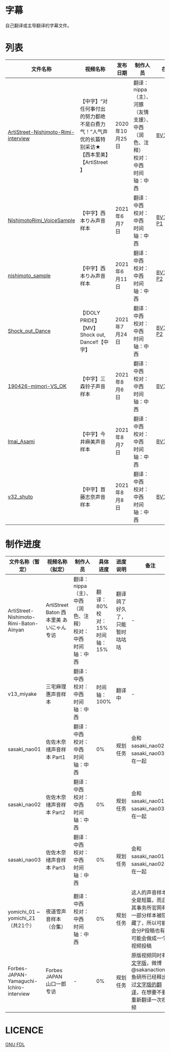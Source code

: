 # 字幕
自己翻译或主导翻译的字幕文件。

# 列表
| 文件名称 | 视频名称 | 发布日期 | 制作人员 | 在线观看链接 | 
| ---- | ---- | ---- | ---- | ---- |
| [ArtiStreet-Nishimoto-Rimi-interview](./Subs/ArtiStreet-Nishimoto-Rimi-interview.ass) | 【中字】“对任何事付出的努力都绝不是白费力气！”人气声优的长篇特别采访★【西本里美】【ArtiStreet】 | 2020年10月25日 | 翻译：nippa（主）、河豚（友情支援）、中西（润色、注释）<br>校对：中西<br>时间轴：中西 | [BV1ry4y1r7yF](https://www.bilibili.com/video/BV1ry4y1r7yF) |
| [NishimotoRimi_VoiceSample](./Subs/NishimotoRimi_VoiceSample.ass) | 【中字】西本りみ声音样本 | 2021年6月7日 | 翻译：中西<br>校对：中西<br>时间轴：中西 | [BV1M5411u7UB P1](https://www.bilibili.com/video/BV1M5411u7UB?p=1) |
| [nishimoto_sample](./Subs/nishimoto_sample.ass) | 【中字】西本りみ声音样本 | 2021年6月11日 | 翻译：中西<br>校对：中西<br>时间轴：中西 | [BV1M5411u7UB P2](https://www.bilibili.com/video/BV1M5411u7UB?p=2) |
| [Shock_out_Dance](./Subs/Shock_out_Dance.ass) | 【IDOLY PRIDE】【MV】Shock out, Dance!!【中字】 | 2021年7月24日 | 翻译：中西<br>校对：中西<br>时间轴：中西 | [BV1Wy4y1j7kH P2](https://www.bilibili.com/BV1Wy4y1j7kH?p=2)
| [190426-mimori-VS_OK](./Subs/190426-mimori-VS_OK.ass) | 【中字】三森铃子声音样本 | 2021年8月6日 | 翻译：中西<br>校对：中西<br>时间轴：中西 | [BV1XL411E7u7](https://www.bilibili.com/video/BV1XL411E7u7)
| [Imai_Asami](./Subs/Imai_Asami.ass) | 【中字】今井麻美声音样本 | 2021年8月7日 | 翻译：中西<br>校对：中西<br>时间轴：中西 | [BV1g44y127pz](https://www.bilibili.com/video/BV1g44y127pz/) |
| [v32_shuto](./Subs/v32_shuto.ass) | 【中字】首藤志奈声音样本 | 2021年8月8日 | 翻译：中西<br>校对：中西<br>时间轴：中西 | [BV1x3411z7Bh](https://www.bilibili.com/video/BV1x3411z7Bh/) |

# 制作进度
| 文件名称（暂定） | 视频名称（拟定）| 制作人员 | 具体进度 | 进度说明 | 备注 | 
| ---- | ---- | ---- | ---- | ---- | ---- |
| ArtiStreet-Nishimoto-Rimi-Baton-Ainyan | ArtiStreet Baton 西本里美 あいにゃん专访 | 翻译：nippa（主）、中西（润色、注释）<br>校对：中西<br>时间轴：中西 | 翻译：80%<br>校对：15%<br>时间轴：15% | 翻译鸽了好久了，只能暂时咕咕咕 | - |
| v13_miyake | 三宅麻理惠声音样本 | 翻译：中西<br>校对：中西<br>时间轴：中西 | 时间轴：100% | 翻译中 | - |
| sasaki_nao01 | 佐佐木奈绪声音样本 Part1 | 翻译：中西<br>校对：中西<br>时间轴：中西 | 0% | 规划任务 | 会和sasaki_nao02、sasaki_nao03投在一起 |
| sasaki_nao02 | 佐佐木奈绪声音样本 Part2 | 翻译：中西<br>校对：中西<br>时间轴：中西 | 0% | 规划任务 | 会和sasaki_nao01、sasaki_nao03投在一起 |
| sasaki_nao03 | 佐佐木奈绪声音样本 Part3 | 翻译：中西<br>校对：中西<br>时间轴：中西 | 0% | 规划任务 | 会和sasaki_nao01、sasaki_nao02投在一起 |
| yomichi_01 ~ yomichi_21（共21个） | 夜道雪声音样本（合集） | 翻译：中西<br>校对：中西<br>时间轴：中西 | 0% | 规划任务 | 这人的声音样本全是短篇，而且其事务所官网有一部分样本被隐藏了，所以可能会分P投稿也有可能会做成一个视频投稿 |
| Forbes-JAPAN-Yamaguchi-Ichiro-interview | Forbes JAPAN 山口一郎专访 | - | 0% | 规划任务 | 原版视频同时有[文字版](https://forbesjapan.com/articles/detail/22226)，微博@sakanaction鱼研所已经释出过[文字版的翻译](https://weibo.com/ttarticle/p/show?id=2309404338293771735380)，在想要不要重新翻译一次视频 |
# LICENCE
[GNU FDL](LICENCE)